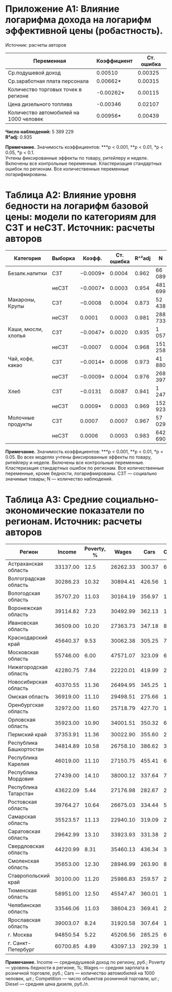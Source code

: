 # Приложение А1: Влияние логарифма дохода на логарифм эффективной цены (робастность).
 Источник: расчеты авторов  

| Переменная    | Коэффициент  | Ст. ошибка |
|---------------|--------------|------------|
| Ср.подушевой доход    | 0.00510   | 0.00325   |
| Ср.заработная плата персонала    | 0.00662*    | 0.00315   |
| Количество торговых точек в регионе    | -0.00262*    | 0.00115   |
| Цена дизельного топлива    | -0.00346    | 0.02107   |
| Количество автомобилей на 1000 человек | 0.00956*    | 0.00439   |

**Число наблюдений:** 5 389 229  
**R²adj:** 0.935  

**Примечание.** Значимость коэффициентов: ***p < 0.001, **p < 0.01, *p < 0.05, *p < 0.1.  
Учтены фиксированные эффекты по товару, ритейлеру и неделе. Включены все контрольные переменные. Кластеризация стандартных ошибок по регионам. Все количественные переменные логарифмированы.

# Таблица А2: Влияние уровня бедности на логарифм **базовой цены:** модели по категориям для СЗТ и неСЗТ. Источник: расчеты авторов

| Категория    | Выборка  | Коэфф. | Ст. ошибка | R^²adj | N |
|--------------|----------|---------|------------|-----------------|----|
| Безалк.напитки    | СЗТ    | −0.0009*    | 0.0004   | 0.962    | 66 089    |
|    | неСЗТ    | −0.0007*    | 0.0003   | 0.954    | 481 699    |
| Макароны, Крупы    | СЗТ    | −0.0008    | 0.0004   | 0.873    | 52 438    |
|    | неСЗТ    | 0.0001    | 0.0003   | 0.981    | 288 733    |
| Каши, мюсли, хлопья    | СЗТ    | −0.0047*    | 0.0020   | 0.935    | 1 057    |
|    | неСЗТ    | −0.0007    | 0.0004   | 0.968    | 151 258    |
| Чай, кофе, какао    | СЗТ    | −0.0014*    | 0.0006   | 0.973    | 41 880    |
|    | неСЗТ    | −0.0009*    | 0.0004   | 0.976    | 268 397    |
| Хлеб    | СЗТ    | −0.0131    | 0.0087   | 0.941    | 1 247    |
|    | неСЗТ    | 0.0009*    | 0.0003   | 0.969    | 152 923    |
| Молочные продукты    | СЗТ    | 0.0007    | 0.0007   | 0.967    | 57 029    |
|    | неСЗТ    | 0.0006    | 0.0003   | 0.983    | 642 690    |

**Примечание.** Значимость коэффициентов: ***p < 0.001, **p < 0.01, *p < 0.05. Во всех моделях учтены фиксированные эффекты по товару, ритейлеру и неделе. Включены все контрольные переменные. Кластеризация стандартных ошибок по регионам. Все количественные переменные, кроме бедности, логарифмированы. СЗТ — социально значимые товары; N — количество наблюдений.

# Таблица А3: Средние социально-экономические показатели по регионам. Источник: расчеты авторов

| Регион | Income | Роverty, % | Wages | Cars | Competition | Diesel |
|--------|-----|--------|-------|------|------|------|
| Астраханская область | 33137.00 | 12.5 | 26262.33 | 300.37 | 6538.50 | 57.36 |
| Волгоградская область | 30286.23 | 10.32 | 30894.41 | 426.56 | 18084.55 | 54.95 |
| Вологодская область | 35707.20 | 11.03 | 30164.19 | 356.97 | 11431.94 | 59.04 |
| Воронежская область | 39114.82 | 7.23 | 30492.99 | 362.13 | 17341.78 | 53.30 |
| Ивановская область | 36509.00 | 10.20 | 27363.73 | 347.18 | 8689.75 | 55.97 |
| Краснодарский край | 45640.37 | 9.53 | 30062.38 | 305.25 | 71364.53 | 52.62 |
| Московская область | 55746.00 | 6.00 | 47571.07 | 323.09 | 63907.00 | 56.73 |
| Нижегородская область | 42280.75 | 7.84 | 22220.01 | 419.99 | 23896.28 | 54.25 |
| Новосибирская область | 40370.55 | 11.36 | 26494.95 | 345.25 | 19842.67 | 60.53 |
| Омская область | 36919.00 | 11.10 | 29498.51 | 275.66 | 11627.00 | 59.56 |
| Оренбургская область | 32972.00 | 11.60 | 25718.79 | 427.70 | 16867.50 | 57.74 |
| Орловская область | 35923.00 | 10.90 | 34001.51 | 350.32 | 6383.25 | 53.63 |
| Пермский край | 37353.91 | 11.36 | 30022.90 | 355.60 | 22353.70 | 59.16 |
| Республика Башкортостан | 34814.89 | 10.58 | 26758.10 | 386.62 | 34703.81 | 55.05 |
| Республика Карелия | 46019.00 | 11.10 | 27150.75 | 455.41 | 6955.42 | 61.64 |
| Республика Мордовия | 27439.00 | 14.10 | 38000.12 | 337.64 | 7293.75 | 55.80 |
| Республика Татарстан | 43622.09 | 5.44 | 27176.98 | 282.67 | 24371.06 | 53.25 |
| Ростовская область | 39764.27 | 10.64 | 26675.03 | 334.44 | 52647.94 | 54.20 |
| Самарская область | 35523.57 | 11.13 | 22940.10 | 319.09 | 26735.86 | 54.57 |
| Саратовская область | 29642.99 | 13.10 | 33923.93 | 331.38 | 21186.03 | 56.04 |
| Свердловская область | 44220.99 | 8.31 | 35460.13 | 436.34 | 30914.81 | 56.83 |
| Смоленская область | 35653.00 | 12.30 | 28946.99 | 263.90 | 8844.25 | 55.21 |
| Ставропольский край | 30100.00 | 11.20 | 25986.83 | 259.57 | 27879.50 | 56.07 |
| Тюменская область | 58951.00 | 12.50 | 45547.47 | 360.01 | 14734.64 | 57.72 |
| Челябинская область | 33546.06 | 11.03 | 38604.23 | 369.41 | 23225.77 | 56.60 |
| Ярославская область | 39003.07 | 8.24 | 31920.58 | 307.64 | 12626.42 | 55.12 |
| г. Москва | 94850.54 | 5.22 | 45206.56 | 285.25 | 64499.65 | 55.98 |
| г. Санкт-Петербург | 60700.85 | 4.89 | 43097.13 | 292.39 | 13643.05 | 56.72 |

**Примечание.** Income — среднедушевой доход по региону, руб.; Роverty — уровень бедности в регионе, %; Wages — средняя зарплата в розничной торговле, руб.; Cars — количество автомобилей на 1000 человек, шт.; Competition — число объектов розничной торговли, шт.; Diesel — средняя цена дизеля, руб./л.
